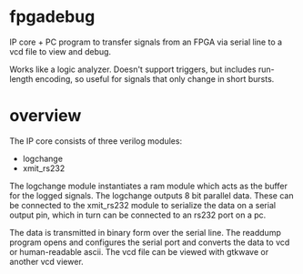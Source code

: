 # fpgadebug
IP core + PC program to transfer signals from an FPGA via serial line to a vcd file to view and debug.

Works like a logic analyzer. Doesn't support triggers, but includes run-length encoding, so useful for signals that
only change in short bursts.

# overview
The IP core consists of three verilog modules:

* logchange
* xmit_rs232

The logchange module instantiates a ram module which acts as the buffer for the logged signals. The logchange outputs
8 bit parallel data. These can be connected to the xmit_rs232 module to serialize the data on a serial output pin, which
in turn can be connected to an rs232 port on a pc.

The data is transmitted in binary form over the serial line. The readdump program opens and configures the serial port and
converts the data to vcd or human-readable ascii. The vcd file can be viewed with gtkwave or another vcd viewer.

